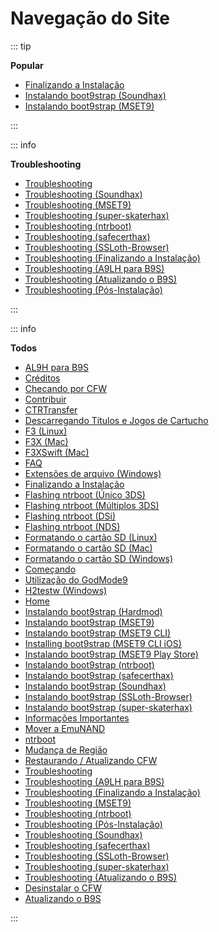 # Navegação do Site

::: tip

**Popular**

- [Finalizando a Instalação](finalizing-setup)
- [Instalando boot9strap (Soundhax)](installing-boot9strap-\(soundhax\))
- [Instalando boot9strap (MSET9)](installing-boot9strap-\(mset9\))

:::

::: info

**Troubleshooting**

- [Troubleshooting](troubleshooting)
- [Troubleshooting (Soundhax)](troubleshooting-soundhax)
- [Troubleshooting (MSET9)](troubleshooting-mset9)
- [Troubleshooting (super-skaterhax)](troubleshooting-super-skaterhax)
- [Troubleshooting (ntrboot)](troubleshooting-ntrboot)
- [Troubleshooting (safecerthax)](troubleshooting-safecerthax)
- [Troubleshooting (SSLoth-Browser)](troubleshooting-ssloth-browser)
- [Troubleshooting (Finalizando a Instalação)](troubleshooting-finalizing-setup)
- [Troubleshooting (A9LH para B9S)](troubleshooting-a9lh-to-b9s)
- [Troubleshooting (Atualizando o B9S)](troubleshooting-updating-b9s)
- [Troubleshooting (Pós-Instalação)](troubleshooting-post-install)

:::

::: info

**Todos**

- [AL9H para B9S](a9lh-to-b9s)
- [Créditos](credits)
- [Checando por CFW](checking-for-cfw)
- [Contribuir](contribute)
- [CTRTransfer](ctrtransfer)
- [Descarregando Títulos e Jogos de Cartucho](dumping-titles-and-game-cartridges)
- [F3 (Linux)](f3-\(linux\))
- [F3X (Mac)](f3x-\(mac\))
- [F3XSwift (Mac)](f3xswift-\(mac\))
- [FAQ](faq)
- [Extensões de arquivo (Windows)](file-extensions-\(windows\))
- [Finalizando a Instalação](finalizing-setup)
- [Flashing ntrboot (Único 3DS)](flashing-ntrboot-\(3ds-single-system\))
- [Flashing ntrboot (Múltiplos 3DS)](flashing-ntrboot-\(3ds-multi-system\))
- [Flashing ntrboot (DSi)](flashing-ntrboot-\(dsi\))
- [Flashing ntrboot (NDS)](flashing-ntrboot-\(nds\))
- [Formatando o cartão SD (Linux)](formatting-sd-\(linux\))
- [Formatando o cartão SD (Mac)](formatting-sd-\(mac\))
- [Formatando o cartão SD (Windows)](formatting-sd-\(windows\))
- [Começando](get-started)
- [Utilização do GodMode9](godmode9-usage)
- [H2testw (Windows)](h2testw-\(windows\))
- [Home](/)
- [Instalando boot9strap (Hardmod)](installing-boot9strap-\(hardmod\))
- [Instalando boot9strap (MSET9)](installing-boot9strap-\(mset9\))
- [Instalando boot9strap (MSET9 CLI)](installing-boot9strap-\(mset9-cli\))
- [Installing boot9strap (MSET9 CLI iOS)](installing-boot9strap-\(mset9-cli-ios\))
- [Instalando boot9strap (MSET9 Play Store)](installing-boot9strap-\(mset9-play-store\))
- [Instalando boot9strap (ntrboot)](installing-boot9strap-\(ntrboot\))
- [Instalando boot9strap (safecerthax)](installing-boot9strap-\(safecerthax\))
- [Instalando boot9strap (Soundhax)](installing-boot9strap-\(soundhax\))
- [Instalando boot9strap (SSLoth-Browser)](installing-boot9strap-\(ssloth-browser\))
- [Instalando boot9strap (super-skaterhax)](installing-boot9strap-\(super-skaterhax\))
- [Informações Importantes](key-information)
- [Mover a EmuNAND](move-emunand)
- [ntrboot](ntrboot)
- [Mudança de Região](region-changing)
- [Restaurando / Atualizando CFW](restoring-updating-cfw)
- [Troubleshooting](troubleshooting)
- [Troubleshooting (A9LH para B9S)](troubleshooting-a9lh-to-b9s)
- [Troubleshooting (Finalizando a Instalação)](troubleshooting-finalizing-setup)
- [Troubleshooting (MSET9)](troubleshooting-mset9)
- [Troubleshooting (ntrboot)](troubleshooting-ntrboot)
- [Troubleshooting (Pós-Instalação)](troubleshooting-post-install)
- [Troubleshooting (Soundhax)](troubleshooting-soundhax)
- [Troubleshooting (safecerthax)](troubleshooting-safecerthax)
- [Troubleshooting (SSLoth-Browser)](troubleshooting-ssloth-browser)
- [Troubleshooting (super-skaterhax)](troubleshooting-super-skaterhax)
- [Troubleshooting (Atualizando o B9S)](troubleshooting-updating-b9s)
- [Desinstalar o CFW](uninstall-cfw)
- [Atualizando o B9S](updating-b9s)

:::
